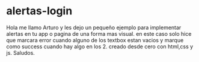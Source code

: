 # alertas-login
Hola me llamo Arturo y les dejo un pequeño ejemplo para implementar alertas en tu app o pagina de una forma mas visual.
en este caso solo hice que marcara error cuando alguno de los textbox estan vacios y marque como success cuando hay algo en los 2.
creado desde cero con html,css y js.
Saludos.

